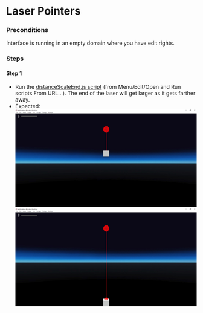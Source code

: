 # Laser Pointers

### Preconditions
Interface is running in an empty domain where you have edit rights.

### Steps

#### Step 1
- Run the [distanceScaleEnd.js script](./distanceScaleEnd.js?raw=true) (from Menu/Edit/Open and Run scripts From URL...).  The end of the laser will get larger as it gets farther away.
- Expected:
![](./distanceScaleEnd1.jpg)
![](./distanceScaleEnd2.jpg)